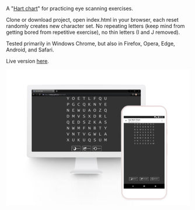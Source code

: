 A "[Hart chart](http://semovisioncare.com/Pt%20Forms/Pt%20education/Hart%20Chart.pdf)" for practicing eye scanning exercises.

Clone or download project, open index.html in your browser, each reset randomly creates new character set. No repeating letters (keep mind from getting bored from repetitive exercise), no thin letters (I and J removed). 

Tested primarily in Windows Chrome, but also in Firefox, Opera, Edge, Android, and Safari.

Live version [here](https://nastajus.github.io/hart-chart/).

!["sample"](readme/monitor-and-phone-composite.png)